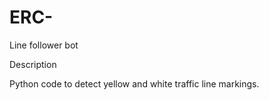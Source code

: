 # ERC-
Line follower bot

Description 

Python code to detect yellow and white traffic line markings.
